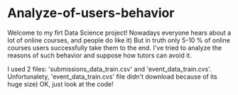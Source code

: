 # Analyze-of-users-behavior

Welcome to my firt Data Science project!
Nowadays everyone hears about a lot of online courses, and people do like it)
But in truth only 5-10 % of online courses users successfully take them to the end.
I've tried to analyze the reasons of such behavior and suppose how tutors can avoid it.

I used 2 files: 'submissions_data_train.csv' and 'event_data_train.cvs'.
Unfortunalety, 'event_data_train.cvs' file didn't download because of its huge size)
OK, just look at the code!
